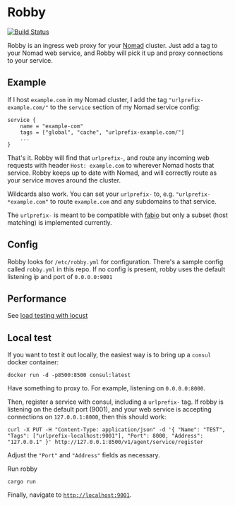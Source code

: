 # Robby

[![Build Status](https://travis-ci.com/knusbaum/robby.svg?branch=master)](https://travis-ci.com/knusbaum/robby)

Robby is an ingress web proxy for your [Nomad](https://www.nomadproject.io/) cluster.
Just add a tag to your Nomad web service, and Robby will pick it up and proxy connections to your service.

## Example

If I host `example.com` in my Nomad cluster, I add the tag `"urlprefix-example.com/"` to the `service` section
of my Nomad service config:
```
service {
    name = "example-com"
    tags = ["global", "cache", "urlprefix-example.com/"]
    ...
}
```

That's it. Robby will find that `urlprefix-`, and route any incoming web requests with header `Host: example.com` to wherever Nomad hosts that service. Robby keeps up to date with Nomad, and will correctly route as your service moves around the cluster.

Wildcards also work. You can set your `urlprefix-` to, e.g. `"urlprefix-*example.com"` to route `example.com` and any subdomains to that service.

The `urlprefix-` is meant to be compatible with [fabio](https://github.com/fabiolb/fabio) but only a subset (host matching) is implemented currently.


## Config
Robby looks for `/etc/robby.yml` for configuration. There's a sample config called `robby.yml` in this repo.
If no config is present, robby uses the default listening ip and port of `0.0.0.0:9001`


## Performance
See [load testing with locust](locust)


## Local test

If you want to test it out locally, the easiest way is to bring up a `consul` docker container:
```
docker run -d -p8500:8500 consul:latest
```

Have something to proxy to. For example, listening on `0.0.0.0:8000`.

Then, register a service with consul, including a `urlprefix-` tag. If robby is listening on the default port (9001), and your web service is accepting connections on `127.0.0.1:8000`, then this should work:
```
curl -X PUT -H "Content-Type: application/json" -d '{ "Name": "TEST", "Tags": ["urlprefix-localhost:9001"], "Port": 8000, "Address": "127.0.0.1" }' http://127.0.0.1:8500/v1/agent/service/register
```
Adjust the `"Port"` and `"Address"` fields as necessary.

Run robby
```
cargo run
```

Finally, navigate to [`http://localhost:9001`](http://localhost:9001).
